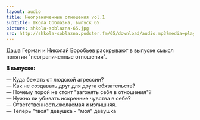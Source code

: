 ```yaml
---
layout: audio
title: Неограниченные отношения vol.1
subtitle: Школа Соблазна, выпуск 65
picture: shkola-soblazna-65.jpg
src: http://shkola-soblazna.podster.fm/65/download/audio.mp3?media=player
---
```


Даша Герман и Николай Воробьев раскрывают в выпуске смысл понятия "неограниченные отношения".

**В выпуске:**

— Куда бежать от людской агрессии?  
— Как не создавать друг для друга обязательств?  
— Почему порой не стоит "загонять себя в отношения"?  
— Нужно ли убивать искренние чувства в себе?  
— Ответственность:желаемая и излишняя.  
— Теперь "твоя" девушка - "моя" девушка  

 

